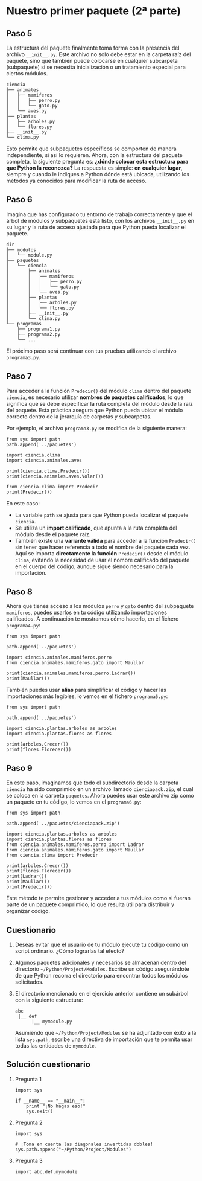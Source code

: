 # Nuestro primer paquete (2ª parte)

## Paso 5

La estructura del paquete finalmente toma forma con la presencia del archivo `__init__.py`. Este archivo no solo debe estar en la carpeta raíz del paquete, sino que también puede colocarse en cualquier subcarpeta (subpaquete) si se necesita inicialización o un tratamiento especial para ciertos módulos.

```
ciencia
├── animales
│   ├── mamiferos
│   │   ├── perro.py
│   │   └── gato.py
│   └── aves.py
├── plantas
│   ├── arboles.py
│   └── flores.py
├── __init__.py
└── clima.py
```

Esto permite que subpaquetes específicos se comporten de manera independiente, si así lo requieren. Ahora, con la estructura del paquete completa, la siguiente pregunta es: **¿dónde colocar esta estructura para que Python la reconozca?** La respuesta es simple: **en cualquier lugar**, siempre y cuando le indiques a Python dónde está ubicada, utilizando los métodos ya conocidos para modificar la ruta de acceso.

## Paso 6

Imagina que has configurado tu entorno de trabajo correctamente y que el árbol de módulos y subpaquetes está listo, con los archivos `__init__.py` en su lugar y la ruta de acceso ajustada para que Python pueda localizar el paquete.

```
dir
├── modulos
│   └── module.py
├── paquetes
│   └── ciencia
│       ├── animales
│       │   ├── mamiferos
│       │   │   ├── perro.py
│       │   │   └── gato.py
│       │   └── aves.py
│       ├── plantas
│       │   ├── arboles.py
│       │   └── flores.py
│       ├── __init__.py
│       └── clima.py
└── programas
    ├── programa1.py
    ├── programa2.py
    └── ...
```

El próximo paso será continuar con tus pruebas utilizando el archivo `programa3.py`.

## Paso 7

Para acceder a la función `Predecir()` del módulo `clima` dentro del paquete `ciencia`, es necesario utilizar **nombres de paquetes calificados**, lo que significa que se debe especificar la ruta completa del módulo desde la raíz del paquete. Esta práctica asegura que Python pueda ubicar el módulo correcto dentro de la jerarquía de carpetas y subcarpetas.

Por ejemplo, el archivo `programa3.py` se modifica de la siguiente manera:

```
from sys import path
path.append('../paquetes')

import ciencia.clima
import ciencia.animales.aves

print(ciencia.clima.Predecir())
print(ciencia.animales.aves.Volar())

from ciencia.clima import Predecir
print(Predecir())
```

En este caso:

* La variable `path` se ajusta para que Python pueda localizar el paquete `ciencia`.
* Se utiliza un **import calificado**, que apunta a la ruta completa del módulo desde el paquete raíz.
* También existe una **variante válida** para acceder a la función `Predecir()` sin tener que hacer referencia a todo el nombre del paquete cada vez. Aquí se importa **directamente la función** `Predecir()` desde el módulo `clima`, evitando la necesidad de usar el nombre calificado del paquete en el cuerpo del código, aunque sigue siendo necesario para la importación.

## Paso 8

Ahora que tienes acceso a los módulos `perro` y `gato` dentro del subpaquete `mamiferos`, puedes usarlos en tu código utilizando importaciones calificados. A continuación te mostramos cómo hacerlo, en el fichero `programa4.py`:

```
from sys import path

path.append('../paquetes')

import ciencia.animales.mamiferos.perro
from ciencia.animales.mamiferos.gato import Maullar

print(ciencia.animales.mamiferos.perro.Ladrar())
print(Maullar())
```

También puedes usar **alias** para simplificar el código y hacer las importaciones más legibles, lo vemos en el fichero `programa5.py`:

```
from sys import path

path.append('../paquetes')

import ciencia.plantas.arboles as arboles
import ciencia.plantas.flores as flores

print(arboles.Crecer())
print(flores.Florecer())
```

## Paso 9

En este paso, imaginamos que todo el subdirectorio desde la carpeta `ciencia` ha sido comprimido en un archivo llamado `cienciapack.zip`, el cual se coloca en la carpeta `paquetes`. Ahora puedes usar este archivo zip como un paquete en tu código, lo vemos en el `programa6.py`:

```
from sys import path

path.append('../paquetes/cienciapack.zip')

import ciencia.plantas.arboles as arboles
import ciencia.plantas.flores as flores
from ciencia.animales.mamiferos.perro import Ladrar
from ciencia.animales.mamiferos.gato import Maullar
from ciencia.clima import Predecir

print(arboles.Crecer())
print(flores.Florecer())
print(Ladrar())
print(Maullar())
print(Predecir())
```

Este método te permite gestionar y acceder a tus módulos como si fueran parte de un paquete comprimido, lo que resulta útil para distribuir y organizar código.

## Cuestionario

1. Deseas evitar que el usuario de tu módulo ejecute tu código como un script ordinario. ¿Cómo lograrías tal efecto?

2. Algunos paquetes adicionales y necesarios se almacenan dentro del directorio `~/Python/Project/Modules`. Escribe un código asegurándote de que Python recorra el directorio para encontrar todos los módulos solicitados.

3. El directorio mencionado en el ejercicio anterior contiene un subárbol con la siguiente estructura:

    ```
    abc
     |__ def
          |__ mymodule.py
    ```

    Asumiendo que `~/Python/Project/Modules` se ha adjuntado con éxito a la lista `sys.path`, escribe una directiva de importación que te permita usar todas las entidades de `mymodule`.

## Solución cuestionario

1. Pregunta 1

    ```
    import sys

    if __name__ == "__main__":
        print "¡No hagas eso!"
        sys.exit()
    ```

2. Pregunta 2
    ```
    import sys

    # ¡Toma en cuenta las diagonales invertidas dobles!
    sys.path.append("~/Python/Project/Modules")
    ```

3. Pregunta 3
    
    `import abc.def.mymodule`